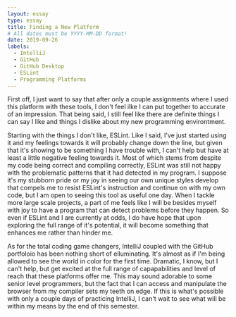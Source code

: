 ```yaml
---
layout: essay
type: essay
title: Finding a New Platform
# All dates must be YYYY-MM-DD format!
date: 2019-09-26
labels:
  - IntelliJ
  - GitHub
  - GitHub Desktop 
  - ESLint
  - Programming Platforms
---
```


First off, I just want to say that after only a couple assignments where I used this platform with these tools, I don't feel ilke I can put together to accurate of an impression. That being said, I still feel like there are definite things I can say I like and things I dislike about my new programming environtment. 
 
 Starting with the things I don't like, ESLint. Like I said, I've just started using it and my feelings towards it will probably change down the line, but given that it's showing to be something I have trouble with, I can't help but have at least a little negative feeling towards it. Most of which stems from despite my code being correct and compiling correctly, ESLint was still not happy with the problematic patterns that it had detected in my program. I suppose it's my stubborn pride or my joy in seeing our own unique styles develop that compels me to resist ESLint's instruction and continue on with my own code, but I am open to seeing this tool as useful one day. When I tackle more large scale projects, a part of me feels like I will be besides myself with joy to have a program that can detect problems before they happen. So even if ESLint and I are currently at odds, I do have hope that upon exploring the full range of it's potential, it will become something that enhances me rather than hinder me. 

As for the total coding game changers, IntelliJ coupled with the GitHub portfoloio has been nothing short of elluminating. It's almost as if I'm being allowed to see the world in color for the first time. Dramatic, I know, but I can't help, but get excited at the full range of capapabilities and level of reach that these platforms offer me. This may sound adorable to some senior level programmers, but the fact that I can access and manipulate the browser from my compiler sets my teeth on edge. If this is what's possible with only a couple days of practicing IntelliJ, I can't wait to see what will be within my means by the end of this semester. 
